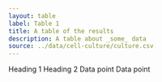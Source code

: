 ```yaml
---
layout: table
label: Table 1
title: A table of the results
description: A table about _some_ data
source: ../data/cell-culture/culture.csv
---
```


<thead>
    <tr>
    <th>Heading 1</th>
    <th>Heading 2</th>
    </tr>
</thead>
<tbody>
    <tr>
    <td>Data point</td>
    <td>Data point</td>
    </tr>
</tbody>
